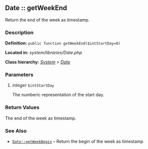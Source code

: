 
Date :: getWeekEnd
-------------------------------------------

Return the end of the week as timestamp.


### Description ###

**Definition:** `public function getWeekEnd($intStartDay=0)`

**Located in:** *system/libraries/Date.php*

**Class hierarchy:** *[System](../System.md) > [Date](../Date.md)*


### Parameters ###

1. *integer* `$intStartDay`

	The numberic representation of the start day.


### Return Values ###

The end of the week as timestamp.


### See Also ###

- [`Date::getWeekBegin`](getWeekBegin.md) – Return the begin of the week as timestamp
